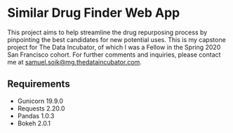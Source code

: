 # Similar Drug Finder Web App

This project aims to help streamline the drug repurposing process by pinpointing the best candidates for new potential uses. This is my capstone project for The Data Incubator, of which I was a Fellow in the Spring 2020 San Francisco cohort. For further comments and inquiries, please contact me at samuel.soik@mg.thedataincubator.com.
## Requirements

* Gunicorn 19.9.0
* Requests 2.20.0
* Pandas 1.0.3
* Bokeh 2.0.1
